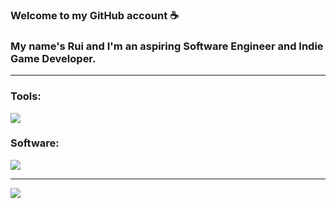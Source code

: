 ### Welcome to my GitHub account ☕
### My name's Rui and I'm an aspiring Software Engineer and Indie Game Developer.

---

### Tools:
![](https://skillicons.dev/icons?i=html,css,php,js,mysql,c,ts,nodejs,react,scss,java,py)

### Software:
![](https://skillicons.dev/icons?i=git,github,vscode,visualstudio,powershell,unity,ps,blender,idea,unreal)

---

![](https://github-readme-stats.vercel.app/api?username=rui-san&show_icons=true&theme=dark)
